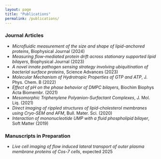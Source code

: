 ```yaml
---
layout: page
title: "Publications"
permalink: /publications/
---
```


### Journal Articles

- *Microfluidic measurement of the size and shape of lipid-anchored proteins*, Biophysical Journal (2024)
- *Measuring flow-mediated protein drift across stationary supported lipid bilayers*, Biophysical Journal (2023)
- *A novel innate pathogen sensing strategy involving ubiquitination of bacterial surface proteins*, Science Advances (2023)
- *Molecular Mechanism of Hydrotropic Properties of GTP and ATP*, J. Phys. Chem. B (2022)
- *Effect of pH on the phase behavior of DMPC bilayers*, Biochim Biophys Acta Biomembr. (2021)
- *Mesomorphic Triphenylene Polyanion-Surfactant Complexes*, J. Mol. Liq. (2021)
- *Direct imaging of rippled structures of lipid-cholesterol membranes using Cryo-SEM and AFM*, Bull. Mater. Sci. (2020)
- *Interaction of mononucleotide UMP with a fluid phospholipid bilayer*, Soft Matter (2019)

### Manuscripts in Preparation

- *Live cell imaging of flow induced lateral transport of outer plasma membrane proteins of Cos-7 cells*, expected 2025
